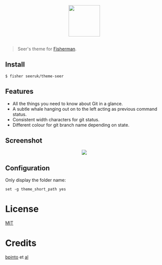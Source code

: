 <div align="center">
  <a href="http://github.com/fish-shell/omf">
  <img width=100px src="https://avatars1.githubusercontent.com/u/17060082?v=3&s=200">
  </a>
</div>
<br>

> Seer's theme for [Fisherman][fisherman-link].

## Install

```fish
$ fisher seeruk/theme-seer
```

## Features

* All the things you need to know about Git in a glance.
* A subtle whale hanging out on to the left acting as previous command status.
* Consistent width characters for git status.
* Different colour for git branch name depending on state.

## Screenshot

<p align="center">
<img src="https://cloud.githubusercontent.com/assets/526122/9604024/ac338638-50ac-11e5-874a-70fa9287db93.png">
</p>

## Configuration

Only display the folder name:
```
set -g theme_short_path yes
```

# License

[MIT][mit]

# Credits

[bpinto][author] et [al][contributors]


[mit]:            http://opensource.org/licenses/MIT
[author]:         http://github.com/bpinto
[contributors]:   https://github.com/oh-my-fish/theme-default/graphs/contributors
[fisherman-link]: https://github.com/fisherman/fisherman
